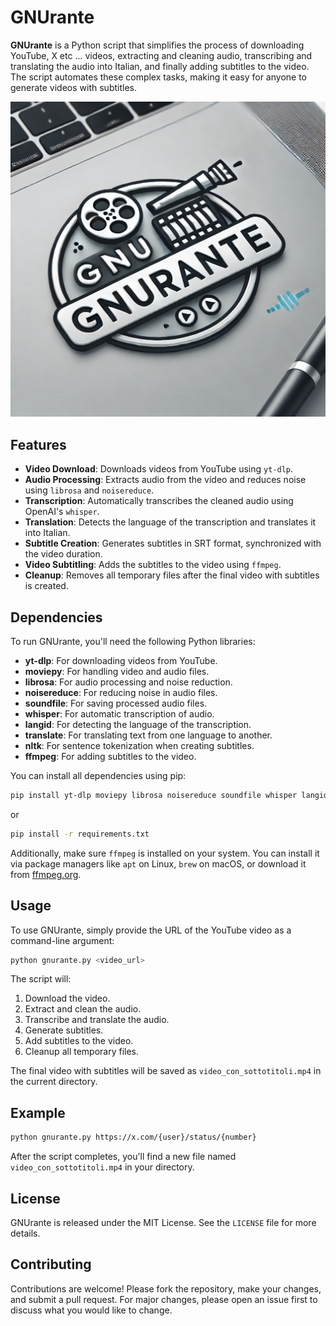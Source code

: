 # GNUrante

**GNUrante** is a Python script that simplifies the process of downloading YouTube, X etc ... videos, extracting and cleaning audio, transcribing and translating the audio into Italian, and finally adding subtitles to the video. The script automates these complex tasks, making it easy for anyone to generate videos with subtitles.

![GNUrante Logo](./gnurante-logo.png)


## Features

- **Video Download**: Downloads videos from YouTube using `yt-dlp`.
- **Audio Processing**: Extracts audio from the video and reduces noise using `librosa` and `noisereduce`.
- **Transcription**: Automatically transcribes the cleaned audio using OpenAI's `whisper`.
- **Translation**: Detects the language of the transcription and translates it into Italian.
- **Subtitle Creation**: Generates subtitles in SRT format, synchronized with the video duration.
- **Video Subtitling**: Adds the subtitles to the video using `ffmpeg`.
- **Cleanup**: Removes all temporary files after the final video with subtitles is created.

## Dependencies

To run GNUrante, you'll need the following Python libraries:

- **yt-dlp**: For downloading videos from YouTube.
- **moviepy**: For handling video and audio files.
- **librosa**: For audio processing and noise reduction.
- **noisereduce**: For reducing noise in audio files.
- **soundfile**: For saving processed audio files.
- **whisper**: For automatic transcription of audio.
- **langid**: For detecting the language of the transcription.
- **translate**: For translating text from one language to another.
- **nltk**: For sentence tokenization when creating subtitles.
- **ffmpeg**: For adding subtitles to the video.

You can install all dependencies using pip:

```bash
pip install yt-dlp moviepy librosa noisereduce soundfile whisper langid translate nltk ffmpeg-python
```
or
```bash
pip install -r requirements.txt
```

Additionally, make sure `ffmpeg` is installed on your system. You can install it via package managers like `apt` on Linux, `brew` on macOS, or download it from [ffmpeg.org](https://ffmpeg.org/download.html).

## Usage

To use GNUrante, simply provide the URL of the YouTube video as a command-line argument:

```bash
python gnurante.py <video_url>
```

The script will:

1. Download the video.
2. Extract and clean the audio.
3. Transcribe and translate the audio.
4. Generate subtitles.
5. Add subtitles to the video.
6. Cleanup all temporary files.

The final video with subtitles will be saved as `video_con_sottotitoli.mp4` in the current directory.

## Example

```bash
python gnurante.py https://x.com/{user}/status/{number}
```

After the script completes, you'll find a new file named `video_con_sottotitoli.mp4` in your directory.

## License

GNUrante is released under the MIT License. See the `LICENSE` file for more details.

## Contributing

Contributions are welcome! Please fork the repository, make your changes, and submit a pull request. For major changes, please open an issue first to discuss what you would like to change.
